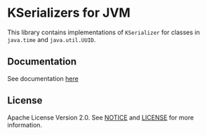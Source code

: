 # KSerializers for JVM

This library contains implementations of `KSerializer` for classes in `java.time` and `java.util.UUID`.

## Documentation

See documentation [here](https://qualified-cactus.github.io/kserializers-jvm/)

## License

Apache License Version 2.0. See [NOTICE](NOTICE) and [LICENSE](LICENSE) for more information. 